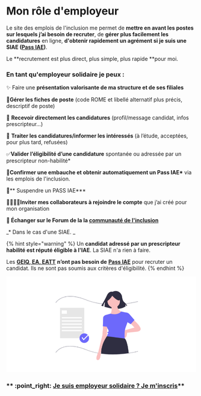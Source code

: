 # Mon rôle d'employeur

Le site des emplois de l'inclusion me permet de **mettre en avant les postes sur lesquels j’ai besoin de recruter**, de **gérer plus facilement les candidatures** en ligne, **d'obtenir rapidement un agrément **si je suis une SIAE** (**[**Pass IAE**](../pourquoi-une-plateforme-de-linclusion/pass-iae-agrement-plus-simple-cest-a-dire.md)**)**.&#x20;

Le **recrutement est plus direct, plus simple, plus rapide **pour moi.&#x20;

### En tant qu'employeur solidaire je peux :&#x20;

✨ Faire une **présentation valorisante de ma structure et de ses filiales**

**🛒Gérer les fiches de poste** (code ROME et libellé alternatif plus précis, descriptif de poste)

📧 **Recevoir directement les candidatures** (profil/message candidat, infos prescripteur…)

🧾 **Traiter les candidatures/informer les intéressés** (à l’étude, acceptées, pour plus tard, refusées)

&#x20;✅**Valider l’éligibilité d’une candidature** spontanée ou adressée par un prescripteur non-habilité\*

&#x20;🎫**Confirmer une embauche et obtenir automatiquement un Pass IAE\*** via les emplois de l'inclusion.

💫** Suspendre un PASS IAE\***

**🧍‍♀️🧍‍♂️Inviter mes collaborateurs à rejoindre le compte** que j’ai créé pour mon organisation

**💬 Échanger sur le Forum de la la **[**communauté de l'inclusion**](https://communaute.inclusion.beta.gouv.fr)****

_\* Dans le cas d'une SIAE. _

{% hint style="warning" %}
Un **candidat adressé par un prescripteur habilité est réputé éligible à l'IAE**. La SIAE n'a rien à faire.

Les [**GEIQ, EA, EATT**](../pourquoi-une-plateforme-de-linclusion/qui-sont-les-employeurs-solidaires.md#comment-se-reperer-entre-les-differents-employeurs-solidaires) **n’ont pas besoin de** [**Pass IAE**](../pourquoi-une-plateforme-de-linclusion/pass-iae-agrement-plus-simple-cest-a-dire.md) pour recruter un candidat. Ils ne sont pas soumis aux critères d'éligibilité.
{% endhint %}

![](<../.gitbook/assets/Capture d’écran 2020-06-24 à 18.00.07.png>)

### **  **:point\_right:** **[**Je suis employeur solidaire ? Je m'inscris**](https://emplois.inclusion.beta.gouv.fr/accounts/login/?account\_type=siae)****
